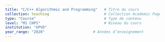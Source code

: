 ```yaml
---
title: "C/C++ Algorithmic and Programming"   # Titre du cours
collection: teaching                         # Collection Academic Pages
type: "Course"                               # Type de contenu
level: "M1 CHPS"                             # Niveau du cours
institution: "UPVD"         
year_range: "2020"                      # Années d’enseignement
---
```


